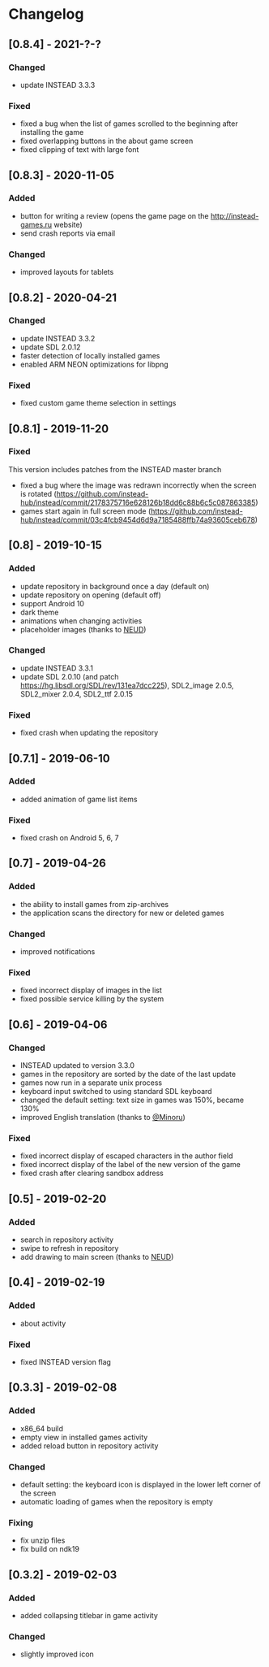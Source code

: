 # Changelog

## [0.8.4] - 2021-?-?
### Changed
- update INSTEAD 3.3.3
### Fixed
- fixed a bug when the list of games scrolled to the beginning after installing the game
- fixed overlapping buttons in the about game screen
- fixed clipping of text with large font

## [0.8.3] - 2020-11-05
### Added
- button for writing a review (opens the game page on the http://instead-games.ru website)
- send crash reports via email
### Changed
- improved layouts for tablets

## [0.8.2] - 2020-04-21
### Changed
- update INSTEAD 3.3.2
- update SDL 2.0.12
- faster detection of locally installed games
- enabled ARM NEON optimizations for libpng
### Fixed
- fixed custom game theme selection in settings

## [0.8.1] - 2019-11-20
### Fixed
This version includes patches from the INSTEAD master branch 

- fixed a bug where the image was redrawn incorrectly when the screen is rotated (https://github.com/instead-hub/instead/commit/2178375716e628126b18dd6c88b6c5c087863385)
- games start again in full screen mode (https://github.com/instead-hub/instead/commit/03c4fcb9454d6d9a7185488ffb74a93605ceb678)

## [0.8] - 2019-10-15
### Added
- update repository in background once a day (default on)
- update repository on opening (default off)
- support Android 10
- dark theme
- animations when changing activities
- placeholder images (thanks to [NEUD](https://vk.com/neudd))

### Changed
- update INSTEAD 3.3.1
- update SDL 2.0.10 (and patch https://hg.libsdl.org/SDL/rev/131ea7dcc225), SDL2_image 2.0.5, SDL2_mixer 2.0.4, SDL2_ttf 2.0.15

### Fixed
- fixed crash when updating the repository

## [0.7.1] - 2019-06-10
### Added
- added animation of game list items

### Fixed
- fixed crash on Android 5, 6, 7

## [0.7] - 2019-04-26
### Added
- the ability to install games from zip-archives
- the application scans the directory for new or deleted games

### Changed
- improved notifications

### Fixed
- fixed incorrect display of images in the list
- fixed possible service killing by the system

## [0.6] - 2019-04-06
### Changed
- INSTEAD updated to version 3.3.0
- games in the repository are sorted by the date of the last update
- games now run in a separate unix process
- keyboard input switched to using standard SDL keyboard
- changed the default setting: text size in games was 150%, became 130%
- improved English translation (thanks to [@Minoru](https://github.com/Minoru))

### Fixed
- fixed incorrect display of escaped characters in the author field
- fixed incorrect display of the label of the new version of the game
- fixed crash after clearing sandbox address

## [0.5] - 2019-02-20
### Added
- search in repository activity
- swipe to refresh in repository
- add drawing to main screen (thanks to [NEUD](https://vk.com/neudd))

## [0.4] - 2019-02-19
### Added
- about activity

### Fixed
- fixed INSTEAD version flag

## [0.3.3] - 2019-02-08
### Added
- x86_64 build
- empty view in installed games activity
- added reload button in repository activity

### Changed
- default setting: the keyboard icon is displayed in the lower left corner of the screen
- automatic loading of games when the repository is empty

### Fixing
- fix unzip files
- fix build on ndk19

## [0.3.2] - 2019-02-03
### Added
- added collapsing titlebar in game activity

### Changed
- slightly improved icon
